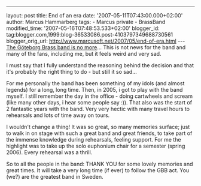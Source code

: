 ---
layout: post
title: End of an era
date: '2007-05-11T07:43:00.000+02:00'
author: Marcus Hammarberg
tags: - Marcus
private - BrassBand
modified_time: '2007-05-16T07:48:53.533+02:00'
blogger_id: tag:blogger.com,1999:blog-36533086.post-4103797349688730561
blogger_orig_url: http://www.marcusoft.net/2007/05/end-of-era.html ---
[The Göteborg Brass band is no
more](http://www.goteborgbrassband.org.se/)... This is not news for the
band and many of the fans, including me, but it feels weird and very
sad.

I must say that I fully understand the reasoning behind the decision and
that it's probably the right thing to do - but still it so sad...

For me personally the band has been something of my idols (and almost
legends) for a long, long time. Then, in 2005, i got to play with the
band myself. I still remember the day in the office - doing cartwheels
and scream (like many other days, i hear some people say :)). That also
was the start of 2 fantastic years with the band. Very very hectic with
many travel hours to rehearsals and lots of time away on tours.

I wouldn't change a thing!
It was so great, so many memories surface; just to walk in on stage with
such a great band and great friends, to take part of the immense
knowledge during rehearsals, feeling support. For me the highlight was
to take up the solo euphonium chair for a semester (spring 2006). Every
rehearsal was a thrill.

So to all the people in the band: THANK YOU for some lovely memories and
great times. It will take a very long time (if ever) to follow the GBB
act. You (we?) are the greatest band in Sweden.
